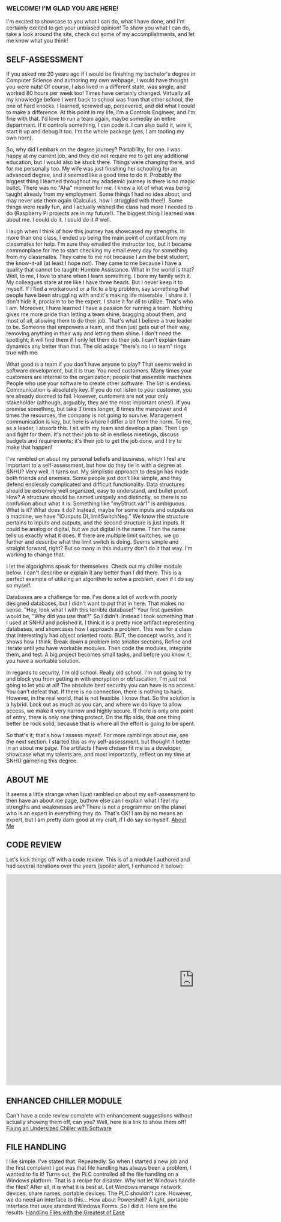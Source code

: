 ### WELCOME! I'M GLAD YOU ARE HERE!
I'm excited to showcase to you what I can do, what I have done, and I'm certainly excited to get your unbiased opinion! To show you what I can do, take a look around 
the site, check out some of my accomplishments, and let me know what you think!


## SELF-ASSESSMENT
If you asked me 20 years ago if I would be finishing my bachelor's degree in Computer Science and authoring my own webpage, I would have thought you were nuts! 
Of course, I also lived in a different state, was single, and worked 80 hours per week too! Times have certainly changed. Virtually all my knowledge before I went 
back to school was from that other school, the one of hard knocks. I learned, screwed up, persevered, and did what I could to make a difference. At this point in 
my life, I'm a Controls Engineer, and I'm fine with that. I'd love to run a team again, maybe someday an entire department. If it controls something, I can code it. 
I can also build it, wire it, start it up and debug it too. I'm the whole package (yes, I am tooting my own horn).

So, why did I embark on the degree journey? Portability, for one. I was happy at my current job, and they did not require me to get any additional education, but
I would also be stuck there. Things were changing there, and for me personally too. My wife was just finishing her schooling for an advanced degree, and it seemed
like a good time to do it. Probably the biggest thing I learned throughout my adademic journey is there is no magic bullet. There was no "Aha" moment for me. I knew
a lot of what was being taught already from my employment. Some things I had no idea about, and may never use them again (Calculus, how I struggled with thee!). Some
things were really fun, and I actually wished the class had more I needed to do (Raspberry Pi projects are in my future!). The biggest thing I learned was about me.
I could do it. I could do it # well. 

I laugh when I think of how this journey has showcased my strengths. In more than one class, I ended up being the main point of contact from my classmates for help.
I'm sure they emailed the instructor too, but it became commonplace for me to start checking my email every day for something from my classmates. They came to me 
not because I am the best student, the know-it-all (at least I hope not). They came to me because I have a quality that cannot be taught: Humble Assistance. What
in the world is that? Well, to me, I love to share when I learn something. I bore my family with it. My colleagues stare at me like I have three heads. But I never
keep it to myself. If I find a workaround or a fix to a big problem, say something that people have been struggling with and it's making life miserable, I share it. 
I don't hide it, proclaim to be the expert. I share it for all to utilize. That's who I am. Moreover, I have learned I have a passion for running a team. Nothing gives
me more pride than letting a team shine, bragging about them, and most of all, allowing them to do their job. That's what I believe a true leader to be. Someone that
empowers a team, and then just gets out of their way, removing anything in their way and letting them shine. I don't need the spotlight; it will find them if I only 
let them do their job. I can't explain team dynamics any better than that. The old adage "there's no I in team" rings true with me. 

What good is a team if you don't have anyone to play? That seems weird in software development, but it is true. You need customers. Many times your customers are
internal to the organization; people that assemble machines. People who use your software to create other software. The list is endless. Communication is absolutely key.
If you do not listen to your customer, you are already doomed to fail. However, customers are not your only stakeholder (although, arguably, they are the most
important ones!). If you promise something, but take 3 times longer, 8 times the manpower and 4 times the resources, the company is not going to survive. Management
communication is key, but here is where I differ a bit from the norm. To me, as a leader, I absorb this. I sit with my team and develop a plan. Then I go and fight for
them. It's not their job to sit in endless meetings, discuss budgets and requirements; it's their job to get the job done, and I try to make that happen!

I've rambled on about my personal beliefs and business, which I feel are important to a self-assessment, but how do they tie in with a degree at SNHU? Very well, it
turns out. My simplistic approach to design has made both friends and enemies. Some people just don't like simple, and they defend endlessly complicated and difficult
functionality. Data structures should be extremely well organized, easy to understand, and bullet proof. How? A structure should be named uniquely and distinctly, so 
there is no confusion about what it is. Something like "myStruct.var1" is ambiguous. What is it? What does it do? Instead, maybe for some inputs and outputs on a
machine, we have "IO.inputs.DI_limitSwitchNeg." We know the structure pertains to inputs and outputs, and the second structure is just inputs. It could be analog or
digital, but we put digital in the name. Then the name tells us exactly what it does. If there are multiple limit switches, we go further and describe what the limit
switch is doing. Seems simple and straight forward, right? But so many in this industry don't do it that way. I'm working to change that.

I let the algorighms speak for themselves. Check out my chiller module below. I can't describe or explain it any better than I did there. This is a perfect example
of utilizing an algorithm to solve a problem, even if I do say so myself.

Databases are a challenge for me. I've done a lot of work with poorly designed databases, but I didn't want to put that in here. That makes no sense. "Hey, look what I 
with this terrible database!" Your first question would be, "Why did you use that?" So I didn't. Instead I took something that I used at SNHU and polished it. I think
it is a pretty nice artifact representing databases, and showcases how I approach a problem. This was for a class that interestingly had object oriented roots. BUT, the
concept works, and it shows how I think. Break down a problem into smaller sections, Refine and iterate until you have workable modules. Then code the modules, integrate
them, and test. A big project becomes small tasks, and before you know it, you have a workable solution.

In regards to security, I'm old school. Really old school. I'm not going to try and block you from getting in with encryption or obfuscation, I'm just not going to let you
at all! The absolute best security you can have is no access. You can't defeat that. If there is no connection, there is nothing to hack. However, in the real world, that
is not feasible. I know that. So the solution is a hybrid. Lock out as much as you can, and where we do have to allow access, we make it very narrow and highly secure. If
there is only one point of entry, there is only one thing protect. On the flip side, that one thing better be rock solid, because that is where all the effort is going to
be spent.

So that's it; that's how I assess myself. For more ramblings about me, see the next section. I started this as my self-assessment, but thought it better in an about me
page. The artifacts I have chosen fit me as a developer, showcase what my talents are, and most importantly, reflect on my time at SNHU garnering this degree.

## ABOUT ME
It seems a little strange when I just rambled on about my self-assessment to then have an about me page, buthow else can I explain what I feel my strengths and 
weaknesses are? There is not a programmer on the planet who is an expert in everything they do. That's OK! I am by no means an expert, but I am pretty darn good 
at my craft, if I do say so myself. [About Me](https://laswiz.github.io/turbo-bassoon/AboutMe.html)

## CODE REVIEW
Let's kick things off with a code review. This is of a module I authored and had several iterations over the years (spoiler alert, I enhanced it below):

<iframe width="1000" height="562" src="https://www.youtube.com/embed/kohujhDI36o?rel=o" frameborder="0" allow="autoplay; encrypted-media" allowfullscreen></iframe>


## ENHANCED CHILLER MODULE
Can't have a code review complete with enhancement suggestions without actually showing them off, can you? Well, here is a link to show them off!
[Fixing an Undersized Chiller with Software](https://laswiz.github.io/turbo-bassoon/ChillerControl.html)


## FILE HANDLING
I like simple. I've stated that. Repeatedly. So when I started a new job and the first complaint I got was that file handling has always been a problem, I wanted to
fix it! Turns out, the PLC controlled all the file handling on a Windows platform. That is a recipe for disaster. Why not let Windows handle the files? After all, it
is what it is best at. Let Windows manage network devices, share names, portable devices. The PLC shouldn't care. However, we do need an interface to this... How about
Powershell? A light, portable interface that uses standard Windows Forms. So I did it. Here are the results.
[Handling Files with the Greatest of Ease](https://laswiz.github.io/turbo-bassoon/FileHandling.html)




